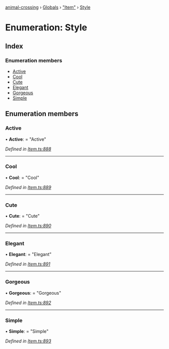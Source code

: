 [animal-crossing](../README.md) › [Globals](../globals.md) › ["Item"](../modules/_item_.md) › [Style](_item_.style.md)

# Enumeration: Style

## Index

### Enumeration members

* [Active](_item_.style.md#active)
* [Cool](_item_.style.md#cool)
* [Cute](_item_.style.md#cute)
* [Elegant](_item_.style.md#elegant)
* [Gorgeous](_item_.style.md#gorgeous)
* [Simple](_item_.style.md#simple)

## Enumeration members

###  Active

• **Active**: = "Active"

*Defined in [Item.ts:888](https://github.com/Norviah/animal-crossing/blob/2c80bbc/module/types/Item.ts#L888)*

___

###  Cool

• **Cool**: = "Cool"

*Defined in [Item.ts:889](https://github.com/Norviah/animal-crossing/blob/2c80bbc/module/types/Item.ts#L889)*

___

###  Cute

• **Cute**: = "Cute"

*Defined in [Item.ts:890](https://github.com/Norviah/animal-crossing/blob/2c80bbc/module/types/Item.ts#L890)*

___

###  Elegant

• **Elegant**: = "Elegant"

*Defined in [Item.ts:891](https://github.com/Norviah/animal-crossing/blob/2c80bbc/module/types/Item.ts#L891)*

___

###  Gorgeous

• **Gorgeous**: = "Gorgeous"

*Defined in [Item.ts:892](https://github.com/Norviah/animal-crossing/blob/2c80bbc/module/types/Item.ts#L892)*

___

###  Simple

• **Simple**: = "Simple"

*Defined in [Item.ts:893](https://github.com/Norviah/animal-crossing/blob/2c80bbc/module/types/Item.ts#L893)*

